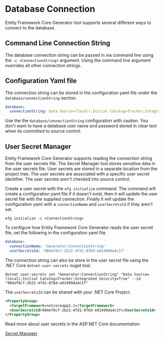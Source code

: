 # Database Connection

Entity Framework Core Generator tool supports several different ways to connect to the database.

## Command Line Connection String

The database connection string can be passed in via command line using the `-c <ConnectionString>` argument.  Using the command line argument overrides all other connection strings.

## Configuration Yaml file

The connection string can be stored in the configuration yaml file under the `database/connectionString` section.

```YAML
database:
  connectionString: Data Source=(local);Initial Catalog=Tracker;Integrated Security=True
```

Use the the `database/connectionString` configuration with caution.  You don't want to have a database user name and password stored in clear text when its committed to source control.

## User Secret Manager

Entity Framework Core Generator supports reading the connection string from the user secrets file.  The Secret Manager tool stores sensitive data in the user secrets file. User secrets are stored in a separate location from the project tree. The user secrets are associated with a specific user secret identifier. The user secrets aren't checked into source control.

Create a user secret with the `efg initialize` command.  The command will create a configuration yaml file if it doesn't exist, then it will update the user secret file with the supplied connection.  Finally it will update the configuration yaml with a `connectionName` and `userSecretsId` if they aren't set.

```Shell
efg initialize -c <ConnectionString>
```

To configure how Entity Framework Core Generator reads the user secret file, set the following in the configuration yaml file.

```YAML
database:
  connectionName: 'Generator:ConnectionString'
  userSecretsId: '984ef0cf-2b22-4fd1-876d-e01499da4c1f'
```

The connection string can also be store in the user secret file using the .NET Core `dotnet-user-secrets` nuget tool.

```Shell
dotnet user-secrets set "Generator:ConnectionString" "Data Source=(local);Initial Catalog=Tracker;Integrated Security=True" --id "984ef0cf-2b22-4fd1-876d-e01499da4c1f"
```

The `userSecretsId` can be shared with your .NET Core Project.

```XML
<PropertyGroup>
  <TargetFramework>netcoreapp2.1</TargetFramework>
  <UserSecretsId>984ef0cf-2b22-4fd1-876d-e01499da4c1f</UserSecretsId>
</PropertyGroup>
```

Read more about user secrets in the ASP.NET Core documentation

[Secret Manager](https://docs.microsoft.com/en-us/aspnet/core/security/app-secrets?tabs=windows&view=aspnetcore-2.1#secret-manager)